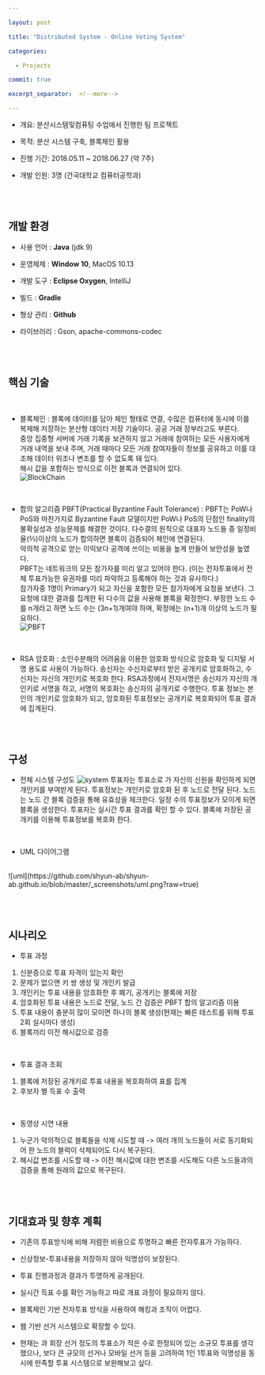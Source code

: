 ```yaml
---

layout: post

title: "Distributed System - Online Voting System"

categories:

  - Projects

commit: true

excerpt_separator:  <!--more-->

---
```




- 개요: 분산시스템및컴퓨팅 수업에서 진행한 팀 프로젝트

- 목적: 분산 시스템 구축, 블록체인 활용

- 진행 기간: 2018.05.11 ~ 2018.06.27 (약 7주)

- 개발 인원: 3명 (건국대학교 컴퓨터공학과)

<br><br>

## 개발 환경

- 사용 언어 : **Java** (jdk 9)

- 운영체제 : **Window 10**, MacOS 10.13

- 개발 도구 : **Eclipse Oxygen**, IntelliJ

- 빌드 : **Gradle**

- 형상 관리 : **Github**

- 라이브러리 : Gson, apache-commons-codec

<br><br>

## 핵심 기술

<br>

- 블록체인
: 블록에 데이터를 담아 체인 형태로 연결, 수많은 컴퓨터에 동시에 이를 복제해 저장하는 분산형 데이터 저장 기술이다. 공공 거래 장부라고도 부른다.<br>
중앙 집중형 서버에 거래 기록을 보관하지 않고 거래에 참여하는 모든 사용자에게 거래 내역을 보내 주며, 거래 때마다 모든 거래 참여자들이 정보를 공유하고 이를 대조해 데이터 위조나 변조를 할 수 없도록 돼 있다. <br>
해시 값을 포함하는 방식으로 이전 블록과 연결되어 있다. <br>
![BlockChain](https://github.com/shyun-ab/shyun-ab.github.io/blob/master/_screenshots/blockchain.png?raw=true)

<br>

- 합의 알고리즘 PBFT(Practical Byzantine Fault Tolerance)
: PBFT는 PoW나 PoS와 마찬가지로 Byzantine Fault 모델이지만 PoW나 PoS의 단점인 finality의 불확실성과 성능문제를 해결한 것이다. 다수결의 원칙으로 대표자 노드들 중 일정비율(⅔)이상의 노드가 합의하면 블록이 검증되어 체인에 연결된다. <br>
악의적 공격으로 얻는 이익보다 공격에 쓰이는 비용을 높게 만들어 보안성을 높였다.<br>
PBFT는 네트워크의 모든 참가자를 미리 알고 있어야 한다. (이는 전자투표에서 전체 투표가능한 유권자를 미리 파악하고 등록해야 하는 것과 유사하다.)<br>
참가자중 1명이 Primary가 되고 자신을 포함한 모든 참가자에게 요청을 보낸다. 그 요청에 대한 결과를 집계한 뒤 다수의 값을 사용해 블록을 확정한다. 부정한 노드 수를 n개라고 하면 노드 수는 (3n+1)개여야 하며, 확정에는 (n+1)개 이상의 노드가 필요하다.<br>
![PBFT](https://github.com/shyun-ab/shyun-ab.github.io/blob/master/_screenshots/PBFT.png?raw=true)

<br>

- RSA 암호화
: 소인수분해의 어려움을 이용한 암호화 방식으로 암호화 및 디지털 서명 용도로 사용이 가능하다. 송신자는 수신자로부터 받은 공개키로 암호화하고, 수신자는 자신의 개인키로 복호화 한다. RSA과정에서 전자서명은 송신자가 자신의 개인키로 서명을 하고, 서명의 복호화는 송신자의 공개키로 수행한다. 투표 정보는 본인의 개인키로 암호화가 되고, 암호화된 투표정보는 공개키로 복호화되어 투표 결과에 집계된다.


<br><br>


## 구성

- 전체 시스템 구성도
![system](https://github.com/shyun-ab/shyun-ab.github.io/blob/master/_screenshots/system.png?raw=true)
투표자는 투표소로 가 자신의 신원을 확인하게 되면 개인키를 부여받게 된다. 투표정보는 개인키로 암호화 된 후 노드로 전달 된다. 노드는 노드 간 블록 검증을 통해 유효성을 체크한다. 일정 수의 투표정보가 모이게 되면 블록을 생성한다. 투표자는 실시간 투표 결과를 확인 할 수 있다. 블록에 저장된 공개키를 이용해 투표정보를 복호화 한다.

<br>

- UML 다이어그램
<br>
![uml](https://github.com/shyun-ab/shyun-ab.github.io/blob/master/_screenshots/uml.png?raw=true)


<br><br>


## 시나리오

- 투표 과정
1. 신분증으로 투표 자격이 있는지 확인
2. 문제가 없으면 키 쌍 생성 및 개인키 발급
3. 개인키는 투표 내용을 암호화한 후 폐기, 공개키는 블록에 저장
4. 암호화된 투표 내용은 노드로 전달, 노드 간 검증은 PBFT 합의 알고리즘 이용
5. 투표 내용이 충분히 많이 모이면 하나의 블록 생성(현재는 빠른 테스트를 위해 투표 2회 실시마다 생성)
6. 블록끼리 이전 해시값으로 검증

<br>

- 투표 결과 조회
1. 블록에 저장된 공개키로 투표 내용을 복호화하여 표를 집계
2. 후보자 별 득표 수 출력

<br>

- 동영상 시연 내용
1. 누군가 악의적으로 블록들을 삭제 시도할 때
-> 여러 개의 노드들이 서로 동기화되어 한 노드의 블럭이 삭제되어도 다시 복구된다.
2. 해시값 변조를 시도할 때
-> 이전 해시값에 대한 변조를 시도해도 다른 노드들과의 검증을 통해 원래의 값으로 복구된다.


<br><br>


## 기대효과 및 향후 계획

- 기존의 투표방식에 비해 저렴한 비용으로 투명하고 빠른 전자투표가 가능하다.
- 신상정보-투표내용을 저장하지 않아 익명성이 보장된다.
- 투표 진행과정과 결과가 투명하게 공개된다.
- 실시간 득표 수를 확인 가능하고 따로 개표 과정이 필요하지 않다.
- 블록체인 기반 전자투표 방식을 사용하여 해킹과 조작이 어렵다.
  
- 웹 기반 선거 시스템으로 확장할 수 있다.
- 현재는 과 회장 선거 정도의 투표소가 적은 수로 한정되어 있는 소규모 투표를 생각했으나, 보다 큰 규모의 선거나 모바일 선거 등을 고려하여 1인 1투표와 익명성을 동시에 만족할 투표 시스템으로 보완해보고 싶다.

<br><br>
